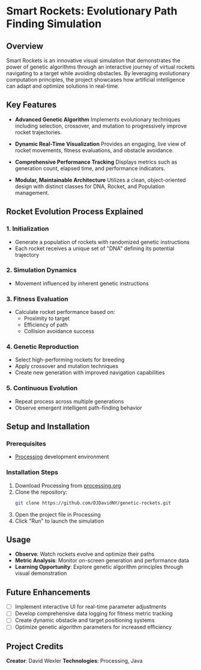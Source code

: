 # Smart Rockets: Evolutionary Path Finding Simulation

## Overview

Smart Rockets is an innovative visual simulation that demonstrates the power of genetic algorithms through an interactive journey of virtual rockets navigating to a target while avoiding obstacles. By leveraging evolutionary computation principles, the project showcases how artificial intelligence can adapt and optimize solutions in real-time.

## Key Features

- **Advanced Genetic Algorithm**
  Implements  evolutionary techniques including selection, crossover, and mutation to progressively improve rocket trajectories.

- **Dynamic Real-Time Visualization**
  Provides an engaging, live view of rocket movements, fitness evaluations, and  obstacle avoidance.

- **Comprehensive Performance Tracking**
  Displays metrics such as generation count, elapsed time, and performance indicators.

- **Modular, Maintainable Architecture**
  Utilizes a clean, object-oriented design with distinct classes for DNA, Rocket, and Population management.

## Rocket Evolution Process Explained

### 1. Initialization
- Generate a population of rockets with randomized genetic instructions
- Each rocket receives a unique set of "DNA" defining its potential trajectory

### 2. Simulation Dynamics
- Movement influenced by inherent genetic instructions

### 3. Fitness Evaluation
- Calculate rocket performance based on:
  * Proximity to target
  * Efficiency of path
  * Collision avoidance success

### 4. Genetic Reproduction
- Select high-performing rockets for breeding
- Apply crossover and mutation techniques
- Create new generation with improved navigation capabilities

### 5. Continuous Evolution
- Repeat process across multiple generations
- Observe emergent intelligent path-finding behavior

## Setup and Installation

### Prerequisites
- [Processing](https://processing.org/) development environment

### Installation Steps
1. Download Processing from [processing.org](https://processing.org/download/)
2. Clone the repository:
   ```bash
   git clone https://github.com/DJDavidNY/genetic-rockets.git
   ```
3. Open the project file in Processing
4. Click "Run" to launch the simulation

## Usage

- **Observe**: Watch rockets evolve and optimize their paths
- **Metric Analysis**: Monitor on-screen generation and performance data
- **Learning Opportunity**: Explore genetic algorithm principles through visual demonstration

## Future Enhancements

- [ ] Implement interactive UI for real-time parameter adjustments
- [ ] Develop comprehensive data logging for fitness metric tracking
- [ ] Create dynamic obstacle and target positioning systems
- [ ] Optimize genetic algorithm parameters for increased efficiency

## Project Credits

**Creator**: David Wexler
**Technologies**: Processing, Java
